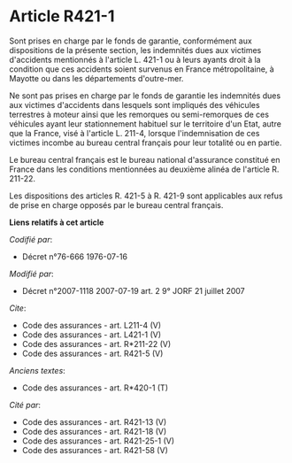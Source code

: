 # Article R421-1

Sont prises en charge par le fonds de garantie, conformément aux dispositions de la présente section, les indemnités dues aux
victimes d'accidents mentionnés à l'article L. 421-1 ou à leurs ayants droit à la condition que ces accidents soient survenus
en France métropolitaine, à Mayotte ou dans les départements d'outre-mer. 

Ne sont pas prises en charge par le fonds de garantie les indemnités dues aux victimes d'accidents dans lesquels sont
impliqués des véhicules terrestres à moteur ainsi que les remorques ou semi-remorques de ces véhicules ayant leur
stationnement habituel sur le territoire d'un Etat, autre que la France, visé à l'article L. 211-4, lorsque l'indemnisation
de ces victimes incombe au bureau central français pour leur totalité ou en partie. 

Le bureau central français est le bureau national d'assurance constitué en France dans les conditions mentionnées au deuxième
alinéa de l'article R. 211-22. 

Les dispositions des articles R. 421-5 à R. 421-9 sont applicables aux refus de prise en charge opposés par le bureau central
français.

**Liens relatifs à cet article**

_Codifié par_:

  - Décret n°76-666 1976-07-16

_Modifié par_:

  - Décret n°2007-1118 2007-07-19 art. 2 9° JORF 21 juillet 2007

_Cite_:

  - Code des assurances - art. L211-4 (V)
  - Code des assurances - art. L421-1 (V)
  - Code des assurances - art. R*211-22 (V)
  - Code des assurances - art. R421-5 (V)

_Anciens textes_:

  - Code des assurances - art. R*420-1 (T)

_Cité par_:

  - Code des assurances - art. R421-13 (V)
  - Code des assurances - art. R421-18 (V)
  - Code des assurances - art. R421-25-1 (V)
  - Code des assurances - art. R421-58 (V)
